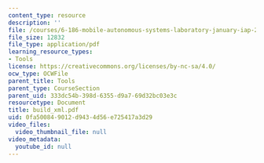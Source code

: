 ```yaml
---
content_type: resource
description: ''
file: /courses/6-186-mobile-autonomous-systems-laboratory-january-iap-2005/0fa500849012d9434d56e725417a3d29_build_xml.pdf
file_size: 12832
file_type: application/pdf
learning_resource_types:
- Tools
license: https://creativecommons.org/licenses/by-nc-sa/4.0/
ocw_type: OCWFile
parent_title: Tools
parent_type: CourseSection
parent_uid: 333dc54b-398d-6355-d9a7-69d32bc03e3c
resourcetype: Document
title: build_xml.pdf
uid: 0fa50084-9012-d943-4d56-e725417a3d29
video_files:
  video_thumbnail_file: null
video_metadata:
  youtube_id: null
---
```

